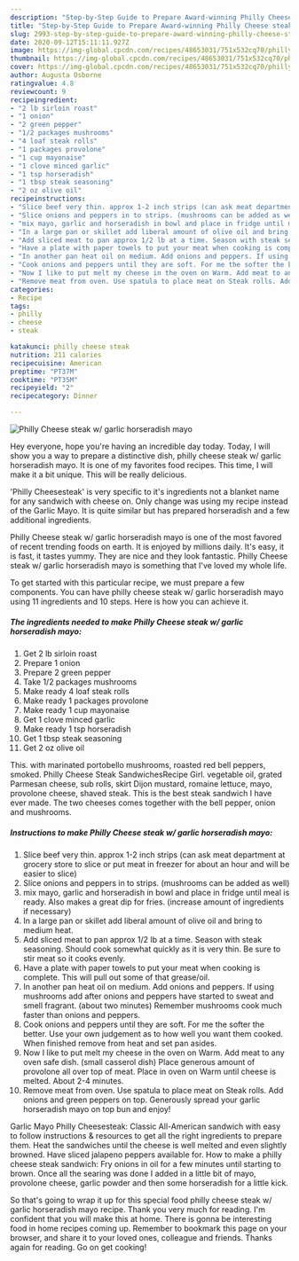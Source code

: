 ```yaml
---
description: "Step-by-Step Guide to Prepare Award-winning Philly Cheese steak w/ garlic horseradish mayo"
title: "Step-by-Step Guide to Prepare Award-winning Philly Cheese steak w/ garlic horseradish mayo"
slug: 2993-step-by-step-guide-to-prepare-award-winning-philly-cheese-steak-w-garlic-horseradish-mayo
date: 2020-09-12T15:11:11.927Z
image: https://img-global.cpcdn.com/recipes/48653031/751x532cq70/philly-cheese-steak-w-garlic-horseradish-mayo-recipe-main-photo.jpg
thumbnail: https://img-global.cpcdn.com/recipes/48653031/751x532cq70/philly-cheese-steak-w-garlic-horseradish-mayo-recipe-main-photo.jpg
cover: https://img-global.cpcdn.com/recipes/48653031/751x532cq70/philly-cheese-steak-w-garlic-horseradish-mayo-recipe-main-photo.jpg
author: Augusta Osborne
ratingvalue: 4.8
reviewcount: 9
recipeingredient:
- "2 lb sirloin roast"
- "1 onion"
- "2 green pepper"
- "1/2 packages mushrooms"
- "4 loaf steak rolls"
- "1 packages provolone"
- "1 cup mayonaise"
- "1 clove minced garlic"
- "1 tsp horseradish"
- "1 tbsp steak seasoning"
- "2 oz olive oil"
recipeinstructions:
- "Slice beef very thin. approx 1-2 inch strips (can ask meat department at grocery store to slice or put meat in freezer for about an hour and will be easier to slice)"
- "Slice onions and peppers in to strips. (mushrooms can be added as well)"
- "mix mayo, garlic and horseradish in bowl and place in fridge until meal is ready. Also makes a great dip for fries. (increase amount of ingredients if necessary)"
- "In a large pan or skillet add liberal amount of olive oil and bring to medium heat."
- "Add sliced meat to pan approx 1/2 lb at a time. Season with steak seasoning. Should cook somewhat quickly as it is very thin. Be sure to stir meat so it cooks evenly."
- "Have a plate with paper towels to put your meat when cooking is complete. This will pull out some of that grease/oil."
- "In another pan heat oil on medium. Add onions and peppers. If using mushrooms add after onions and peppers have started to sweat and smell fragrant. (about two minutes) Remember mushrooms cook much faster than onions and peppers."
- "Cook onions and peppers until they are soft. For me the softer the better. Use your own judgement as to how well you want them cooked. When finished remove from heat and set pan asides."
- "Now I like to put melt my cheese in the oven on Warm. Add meat to any oven safe dish. (small casserol dish) Place generous amount of provolone all over top of meat. Place in oven on Warm until cheese is melted. About 2-4 minutes."
- "Remove meat from oven. Use spatula to place meat on Steak rolls. Add onions and green peppers on top. Generously spread your garlic horseradish mayo on top bun and enjoy!"
categories:
- Recipe
tags:
- philly
- cheese
- steak

katakunci: philly cheese steak 
nutrition: 211 calories
recipecuisine: American
preptime: "PT37M"
cooktime: "PT35M"
recipeyield: "2"
recipecategory: Dinner

---
```



![Philly Cheese steak w/ garlic horseradish mayo](https://img-global.cpcdn.com/recipes/48653031/751x532cq70/philly-cheese-steak-w-garlic-horseradish-mayo-recipe-main-photo.jpg)

Hey everyone, hope you're having an incredible day today. Today, I will show you a way to prepare a distinctive dish, philly cheese steak w/ garlic horseradish mayo. It is one of my favorites food recipes. This time, I will make it a bit unique. This will be really delicious.

&#39;Philly Cheesesteak&#39; is very specific to it&#39;s ingredients not a blanket name for any sandwich with cheese on. Only change was using my recipe instead of the Garlic Mayo. It is quite similar but has prepared horseradish and a few additional ingredients.

Philly Cheese steak w/ garlic horseradish mayo is one of the most favored of recent trending foods on earth. It is enjoyed by millions daily. It's easy, it is fast, it tastes yummy. They are nice and they look fantastic. Philly Cheese steak w/ garlic horseradish mayo is something that I've loved my whole life.


To get started with this particular recipe, we must prepare a few components. You can have philly cheese steak w/ garlic horseradish mayo using 11 ingredients and 10 steps. Here is how you can achieve it.

<!--inarticleads1-->

##### The ingredients needed to make Philly Cheese steak w/ garlic horseradish mayo:

1. Get 2 lb sirloin roast
1. Prepare 1 onion
1. Prepare 2 green pepper
1. Take 1/2 packages mushrooms
1. Make ready 4 loaf steak rolls
1. Make ready 1 packages provolone
1. Make ready 1 cup mayonaise
1. Get 1 clove minced garlic
1. Make ready 1 tsp horseradish
1. Get 1 tbsp steak seasoning
1. Get 2 oz olive oil


This. with marinated portobello mushrooms, roasted red bell peppers, smoked. Philly Cheese Steak SandwichesRecipe Girl. vegetable oil, grated Parmesan cheese, sub rolls, skirt Dijon mustard, romaine lettuce, mayo, provolone cheese, shaved steak. This is the best steak sandwich I have ever made. The two cheeses comes together with the bell pepper, onion and mushrooms. 

<!--inarticleads2-->

##### Instructions to make Philly Cheese steak w/ garlic horseradish mayo:

1. Slice beef very thin. approx 1-2 inch strips (can ask meat department at grocery store to slice or put meat in freezer for about an hour and will be easier to slice)
1. Slice onions and peppers in to strips. (mushrooms can be added as well)
1. mix mayo, garlic and horseradish in bowl and place in fridge until meal is ready. Also makes a great dip for fries. (increase amount of ingredients if necessary)
1. In a large pan or skillet add liberal amount of olive oil and bring to medium heat.
1. Add sliced meat to pan approx 1/2 lb at a time. Season with steak seasoning. Should cook somewhat quickly as it is very thin. Be sure to stir meat so it cooks evenly.
1. Have a plate with paper towels to put your meat when cooking is complete. This will pull out some of that grease/oil.
1. In another pan heat oil on medium. Add onions and peppers. If using mushrooms add after onions and peppers have started to sweat and smell fragrant. (about two minutes) Remember mushrooms cook much faster than onions and peppers.
1. Cook onions and peppers until they are soft. For me the softer the better. Use your own judgement as to how well you want them cooked. When finished remove from heat and set pan asides.
1. Now I like to put melt my cheese in the oven on Warm. Add meat to any oven safe dish. (small casserol dish) Place generous amount of provolone all over top of meat. Place in oven on Warm until cheese is melted. About 2-4 minutes.
1. Remove meat from oven. Use spatula to place meat on Steak rolls. Add onions and green peppers on top. Generously spread your garlic horseradish mayo on top bun and enjoy!


Garlic Mayo Philly Cheesesteak: Classic All-American sandwich with easy to follow instructions &amp; resources to get all the right ingredients to prepare them. Heat the sandwiches until the cheese is well melted and even slightly browned. Have sliced jalapeno peppers available for. How to make a philly cheese steak sandwich: Fry onions in oil for a few minutes until starting to brown. Once all the searing was done I added in a little bit of mayo, provolone cheese, garlic powder and then some horseradish for a little kick. 

So that's going to wrap it up for this special food philly cheese steak w/ garlic horseradish mayo recipe. Thank you very much for reading. I'm confident that you will make this at home. There is gonna be interesting food in home recipes coming up. Remember to bookmark this page on your browser, and share it to your loved ones, colleague and friends. Thanks again for reading. Go on get cooking!
